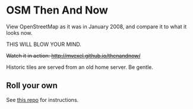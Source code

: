 # OSM Then And Now

View OpenStreetMap as it was in January 2008, and compare it to what it looks now.

THIS WILL BLOW YOUR MIND.

~~Watch it in action: http://mvexel.github.io/thenandnow/~~

Historic tiles are served from an old home server. Be gentle.

## Roll your own

See [this repo](https://github.com/mvexel/openstreetmap-vintage-tile-server) for instructions.

